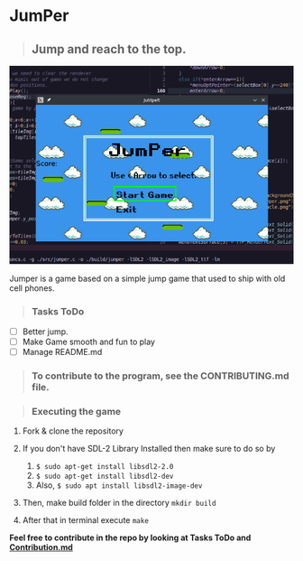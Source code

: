 # JumPer

>## Jump and reach to the top.

![Image](./gfx/readmeImg.png)

Jumper is a game based on a simple jump game that used to ship with old cell phones. 

>### Tasks ToDo
* [ ] Better jump.
* [ ] Make Game smooth and fun to play
* [ ] Manage README.md

>### To contribute to the program, see the CONTRIBUTING.md file.

>### Executing the game
1. Fork & clone the repository
2. If you don't have SDL-2 Library Installed then make sure to do so by
   1.    `$ sudo apt-get install libsdl2-2.0`
   2.    `$ sudo apt-get install libsdl2-dev`
   3.    Also,  `$ sudo apt install libsdl2-image-dev`
3. Then, make build folder in the directory
        ```
        mkdir build
        ```

4. After that in terminal execute `make`

**Feel free to contribute in the repo by looking at Tasks ToDo and [Contribution.md](CONTRIBUTING.md)**
